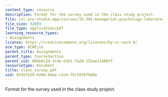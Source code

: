 ```yaml
---
content_type: resource
description: Format for the survey used in the class study project.
file: /ol-ocw-studio-app/courses/15-301-managerial-psychology-laboratory-fall-2004/0245fe3982db04aec2c475cf07bf9d0e_class_survey.pdf
file_size: 32693
file_type: application/pdf
learning_resource_types:
- Assignments
license: https://creativecommons.org/licenses/by-nc-sa/4.0/
ocw_type: OCWFile
parent_title: Assignments
parent_type: CourseSection
parent_uid: 80bb8c2d-3c4e-e5b1-fa20-255ae124007f
resourcetype: Document
title: class_survey.pdf
uid: 0245fe39-82db-04ae-c2c4-75cf07bf9d0e
---
```

Format for the survey used in the class study project.